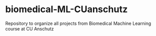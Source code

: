 # biomedical-ML-CUanschutz
Repository to organize all projects from Biomedical Machine Learning course at CU Anschutz
